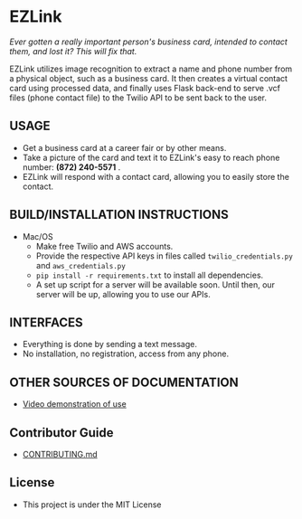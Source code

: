 # EZLink

_Ever gotten a really important person's business card, intended to contact them, and lost it? This will fix that._

EZLink utilizes image recognition to extract a name and phone number from a physical object, such as a business card. It then creates a virtual contact card using processed data, and finally uses Flask back-end to serve .vcf files (phone contact file) to the Twilio API to be sent back to the user.

## USAGE
  * Get a business card at a career fair or by other means. 
  * Take a picture of the card and text it to EZLink's easy to reach phone number: __(872) 240-5571__ .
  * EZLink will respond with a contact card, allowing you to easily store the contact.

## BUILD/INSTALLATION INSTRUCTIONS
  * Mac/OS
    * Make free Twilio and AWS accounts.
    * Provide the respective API keys in files called `twilio_credentials.py` and `aws_credentials.py`
    * `pip install -r requirements.txt` to install all dependencies.
    * A set up script for a server will be available soon. Until then, our server will be up, allowing you to use our APIs.

## INTERFACES
  * Everything is done by sending a text message. 
  * No installation, no registration, access from any phone.

## OTHER SOURCES OF DOCUMENTATION
  * [Video demonstration of use](https://vimeo.com/205743684)

## Contributor Guide
  * [CONTRIBUTING.md](https://github.com/EZLink/EZLink/blob/master/CONTRIBUTING.md)

## License
  * This project is under the MIT License
